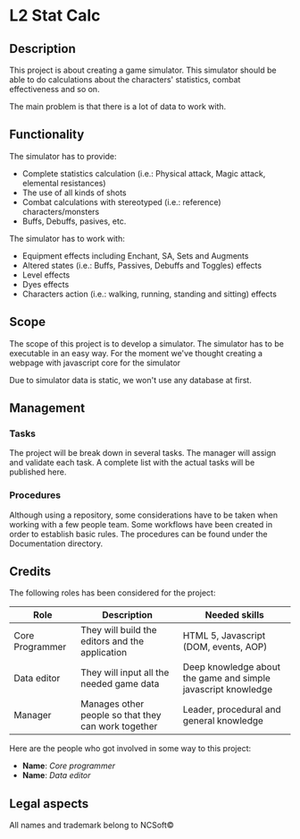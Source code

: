 # L2 Stat Calc

## Description

This project is about creating a game simulator. This simulator should be able to do calculations about the characters' statistics, combat effectiveness and so on.

The main problem is that there is a lot of data to work with.

## Functionality

The simulator has to provide:
* Complete statistics calculation (i.e.: Physical attack, Magic attack, elemental resistances)
* The use of all kinds of shots
* Combat calculations with stereotyped (i.e.: reference) characters/monsters
* Buffs, Debuffs, pasives, etc.

The simulator has to work with:
* Equipment effects including Enchant, SA, Sets and Augments
* Altered states (i.e.: Buffs, Passives, Debuffs and Toggles) effects
* Level effects
* Dyes effects
* Characters action (i.e.: walking, running, standing and sitting) effects

## Scope

The scope of this project is to develop a simulator. The simulator has to be executable in an easy way. For the moment we've thought creating a webpage with javascript core for the simulator

Due to simulator data is static, we won't use any database at first.

## Management

### Tasks

The project will be break down in several tasks. The manager will assign and validate each task. A complete list with the actual tasks will be published here.

### Procedures

Although using a repository, some considerations have to be taken when working with a few people team. Some workflows have been created in order to establish basic rules. The procedures can be found under the Documentation directory.

## Credits

The following roles has been considered for the project:

| Role | Description | Needed skills |
|---|---|---|
| Core Programmer | They will build the editors and the application | HTML 5, Javascript (DOM, events, AOP) |
| Data editor | They will input all the needed game data | Deep knowledge about the game and simple javascript knowledge |
| Manager | Manages other people so that they can work together | Leader, procedural and general knowledge |

Here are the people who got involved in some way to this project:

* **Name**: *Core programmer*
* **Name**: *Data editor*

## Legal aspects

All names and trademark belong to NCSoft&copy;
